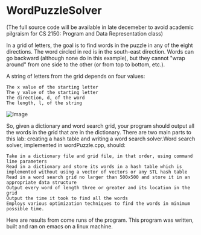 # WordPuzzleSolver

 (The full source code will be available in late decemeber to avoid academic pilgraism for CS 2150: Program and Data Representation class)

 In a grid of letters, the goal is to find words in the puzzle in any of the eight directions. The word circled in red is in the south-east direction. Words can go backward (although none do in this example), but they cannot "wrap around" from one side to the other (or from top to bottom, etc.).

A string of letters from the grid depends on four values:

    The x value of the starting letter
    The y value of the starting letter
    The direction, d, of the word
    The length, l, of the string

![Image](https://upload.wikimedia.org/wikipedia/commons/thumb/f/fa/Wordsearch.svg/948px-Wordsearch.svg.png)

So, given a dictionary and word search grid, your program should output all the words in the grid that are in the dictionary.
There are two main parts to this lab: creating a hash table and writing a word search solver.Word search solver, implemented in wordPuzzle.cpp, should:

    Take in a dictionary file and grid file, in that order, using command line parameters
    Read in a dictionary and store its words in a hash table which is implemented without using a vector of vectors or any STL hash table
    Read in a word search grid no larger than 500x500 and store it in an appropriate data structure
    Output every word of length three or greater and its location in the grid
    Output the time it took to find all the words
    Employs various optimization techniques to find the words in minimum possible time. 
    
  Here are results from come runs of the program. This program was written, built and ran on emacs on a linux machine.
